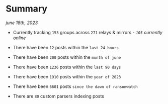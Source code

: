 
# Summary
_june 18th, 2023_

- Currently tracking `153` groups across `271` relays & mirrors - _`105` currently online_

- There have been `12` posts within the `last 24 hours`

- There have been `200` posts within the `month of june`

- There have been `1236` posts within the `last 90 days`

- There have been `1910` posts within the `year of 2023`

- There have been `6601` posts `since the dawn of ransomwatch`

- There are `80` custom parsers indexing posts
